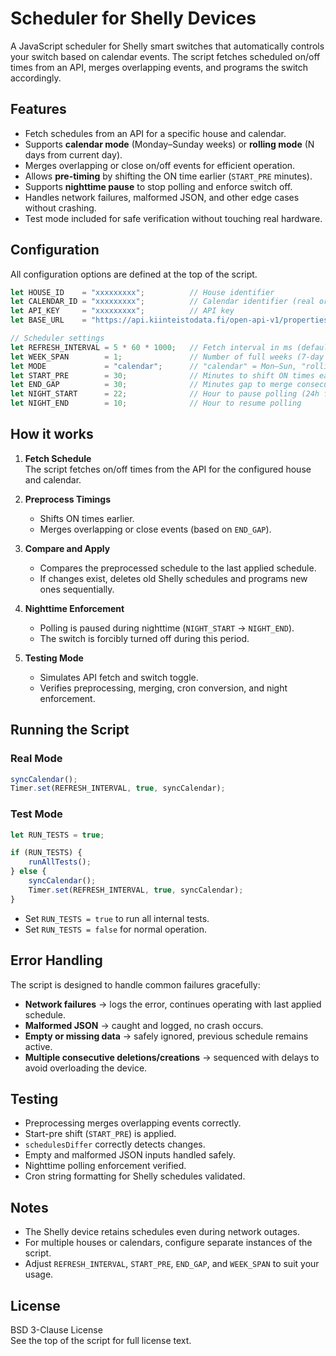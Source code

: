 # Scheduler for Shelly Devices

A JavaScript scheduler for Shelly smart switches that automatically controls your switch based on calendar events. The script fetches scheduled on/off times from an API, merges overlapping events, and programs the switch accordingly.

## Features

- Fetch schedules from an API for a specific house and calendar.
- Supports **calendar mode** (Monday–Sunday weeks) or **rolling mode** (N days from current day).
- Merges overlapping or close on/off events for efficient operation.
- Allows **pre-timing** by shifting the ON time earlier (`START_PRE` minutes).
- Supports **nighttime pause** to stop polling and enforce switch off.
- Handles network failures, malformed JSON, and other edge cases without crashing.
- Test mode included for safe verification without touching real hardware.

## Configuration

All configuration options are defined at the top of the script.

```javascript
let HOUSE_ID    = "xxxxxxxxx";          // House identifier
let CALENDAR_ID = "xxxxxxxxx";          // Calendar identifier (real or test)
let API_KEY     = "xxxxxxxxx";          // API key
let BASE_URL    = "https://api.kiinteistodata.fi/open-api-v1/properties";

// Scheduler settings
let REFRESH_INTERVAL = 5 * 60 * 1000;   // Fetch interval in ms (default: 5 minutes)
let WEEK_SPAN        = 1;               // Number of full weeks (7-day blocks) to fetch
let MODE             = "calendar";      // "calendar" = Mon–Sun, "rolling" = from today
let START_PRE        = 30;              // Minutes to shift ON times earlier
let END_GAP          = 30;              // Minutes gap to merge consecutive events
let NIGHT_START      = 22;              // Hour to pause polling (24h format)
let NIGHT_END        = 10;              // Hour to resume polling
```

## How it works

1. **Fetch Schedule**  
   The script fetches on/off times from the API for the configured house and calendar.

2. **Preprocess Timings**  
   - Shifts ON times earlier.
   - Merges overlapping or close events (based on `END_GAP`).

3. **Compare and Apply**  
   - Compares the preprocessed schedule to the last applied schedule.
   - If changes exist, deletes old Shelly schedules and programs new ones sequentially.

4. **Nighttime Enforcement**  
   - Polling is paused during nighttime (`NIGHT_START` → `NIGHT_END`).
   - The switch is forcibly turned off during this period.

5. **Testing Mode**  
   - Simulates API fetch and switch toggle.
   - Verifies preprocessing, merging, cron conversion, and night enforcement.

## Running the Script

### Real Mode

```javascript
syncCalendar();
Timer.set(REFRESH_INTERVAL, true, syncCalendar);
```

### Test Mode

```javascript
let RUN_TESTS = true;

if (RUN_TESTS) {
    runAllTests();
} else {
    syncCalendar();
    Timer.set(REFRESH_INTERVAL, true, syncCalendar);
}
```

- Set `RUN_TESTS = true` to run all internal tests.
- Set `RUN_TESTS = false` for normal operation.

## Error Handling

The script is designed to handle common failures gracefully:

- **Network failures** → logs the error, continues operating with last applied schedule.
- **Malformed JSON** → caught and logged, no crash occurs.
- **Empty or missing data** → safely ignored, previous schedule remains active.
- **Multiple consecutive deletions/creations** → sequenced with delays to avoid overloading the device.

## Testing

- Preprocessing merges overlapping events correctly.
- Start-pre shift (`START_PRE`) is applied.
- `schedulesDiffer` correctly detects changes.
- Empty and malformed JSON inputs handled safely.
- Nighttime polling enforcement verified.
- Cron string formatting for Shelly schedules validated.

## Notes

- The Shelly device retains schedules even during network outages.
- For multiple houses or calendars, configure separate instances of the script.
- Adjust `REFRESH_INTERVAL`, `START_PRE`, `END_GAP`, and `WEEK_SPAN` to suit your usage.

## License

BSD 3-Clause License  
See the top of the script for full license text.
